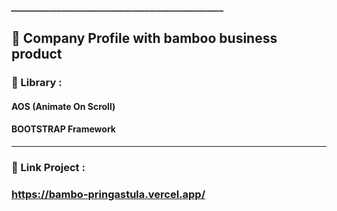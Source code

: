 ##### ___________________________________________________
## 📁 Company Profile with bamboo business product
### 📘 Library :
#### AOS (Animate On Scroll)
#### BOOTSTRAP Framework
___________________________________________________
### 🔗 Link Project :
### https://bambo-pringastula.vercel.app/
